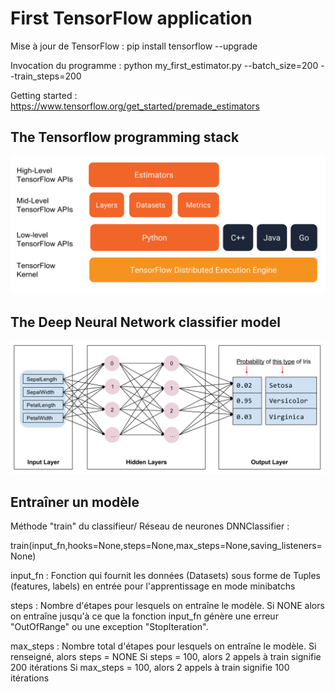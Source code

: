 # First TensorFlow application

Mise à jour de TensorFlow :  pip install tensorflow --upgrade

Invocation du programme : python my_first_estimator.py --batch_size=200 --train_steps=200



Getting started : https://www.tensorflow.org/get_started/premade_estimators

## The Tensorflow programming stack

![picture](images/tensorflow_programming_environment.png)

## The Deep Neural Network classifier model

![picture](images/full_network.png)

## Entraîner un modèle

Méthode "train" du classifieur/ Réseau de neurones DNNClassifier :

train(input_fn,hooks=None,steps=None,max_steps=None,saving_listeners=None)

input_fn : Fonction qui fournit les données (Datasets) sous forme de Tuples (features, labels) en entrée pour l'apprentissage en mode minibatchs

steps : Nombre d'étapes pour lesquels on entraîne le modèle. Si NONE alors on entraîne jusqu'à ce que la fonction input_fn génère une erreur "OutOfRange" ou une exception "StopIteration". 

max_steps : Nombre total d'étapes pour lesquels on entraîne le modèle. Si renseigné, alors steps = NONE
Si steps = 100, alors 2 appels à train signifie 200 itérations
Si max_steps = 100, alors 2 appels à train signifie 100 itérations
























